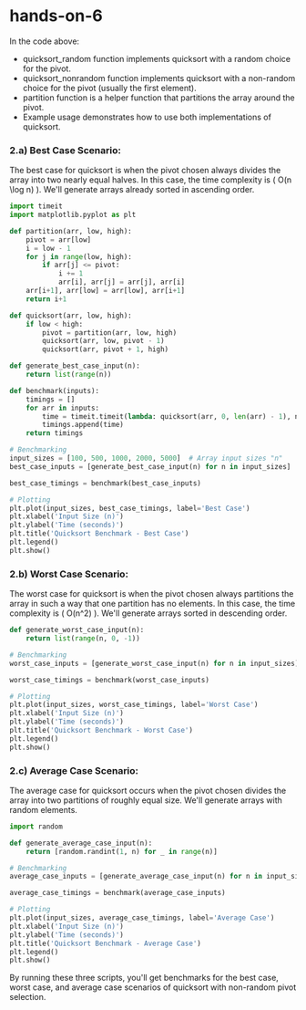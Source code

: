# hands-on-6

In the code above:

- quicksort_random function implements quicksort with a random choice for the pivot.
- quicksort_nonrandom function implements quicksort with a non-random choice for the pivot (usually the first element).
- partition function is a helper function that partitions the array around the pivot.
- Example usage demonstrates how to use both implementations of quicksort.


### 2.a) Best Case Scenario:

The best case for quicksort is when the pivot chosen always divides the array into two nearly equal halves. In this case, the time complexity is \( O(n \log n) \). We'll generate arrays already sorted in ascending order.

```python
import timeit
import matplotlib.pyplot as plt

def partition(arr, low, high):
    pivot = arr[low]
    i = low - 1
    for j in range(low, high):
        if arr[j] <= pivot:
            i += 1
            arr[i], arr[j] = arr[j], arr[i]
    arr[i+1], arr[low] = arr[low], arr[i+1]
    return i+1

def quicksort(arr, low, high):
    if low < high:
        pivot = partition(arr, low, high)
        quicksort(arr, low, pivot - 1)
        quicksort(arr, pivot + 1, high)

def generate_best_case_input(n):
    return list(range(n))

def benchmark(inputs):
    timings = []
    for arr in inputs:
        time = timeit.timeit(lambda: quicksort(arr, 0, len(arr) - 1), number=1)
        timings.append(time)
    return timings

# Benchmarking
input_sizes = [100, 500, 1000, 2000, 5000]  # Array input sizes "n"
best_case_inputs = [generate_best_case_input(n) for n in input_sizes]

best_case_timings = benchmark(best_case_inputs)

# Plotting
plt.plot(input_sizes, best_case_timings, label='Best Case')
plt.xlabel('Input Size (n)')
plt.ylabel('Time (seconds)')
plt.title('Quicksort Benchmark - Best Case')
plt.legend()
plt.show()
```

### 2.b) Worst Case Scenario:

The worst case for quicksort is when the pivot chosen always partitions the array in such a way that one partition has no elements. In this case, the time complexity is \( O(n^2) \). We'll generate arrays sorted in descending order.

```python
def generate_worst_case_input(n):
    return list(range(n, 0, -1))

# Benchmarking
worst_case_inputs = [generate_worst_case_input(n) for n in input_sizes]

worst_case_timings = benchmark(worst_case_inputs)

# Plotting
plt.plot(input_sizes, worst_case_timings, label='Worst Case')
plt.xlabel('Input Size (n)')
plt.ylabel('Time (seconds)')
plt.title('Quicksort Benchmark - Worst Case')
plt.legend()
plt.show()
```

### 2.c) Average Case Scenario:

The average case for quicksort occurs when the pivot chosen divides the array into two partitions of roughly equal size. We'll generate arrays with random elements.

```python
import random

def generate_average_case_input(n):
    return [random.randint(1, n) for _ in range(n)]

# Benchmarking
average_case_inputs = [generate_average_case_input(n) for n in input_sizes]

average_case_timings = benchmark(average_case_inputs)

# Plotting
plt.plot(input_sizes, average_case_timings, label='Average Case')
plt.xlabel('Input Size (n)')
plt.ylabel('Time (seconds)')
plt.title('Quicksort Benchmark - Average Case')
plt.legend()
plt.show()
```

By running these three scripts, you'll get benchmarks for the best case, worst case, and average case scenarios of quicksort with non-random pivot selection.
